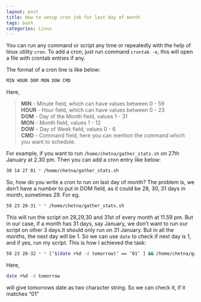 ```yaml
---
layout: post  
title: How to setup cron job for last day of month  
tags: bash  
categories: Linux  
---
```


You can run any command or script any time or repeatedly with the help of linux utility `cron`. To add a cron, just run command `crontab -e`, this will open a file with crontab entries if any.

The format of a cron line is like below:

```bash
MIN HOUR DOM MON DOW CMD
```

Here,
> **MIN** - Minute field, which can have values between 0 - 59  
> **HOUR** - Hour field, which can have values between 0 - 23  
> **DOM** - Day of the Month field, values 1 - 31  
> **MON** - Month field, values 1 - 12  
> **DOW** - Day of Week field, values 0 - 6  
> **CMD** - Command field, here you can mention the command which you want to schedule.  

For example, if you want to run `/home/chetna/gather_stats.sh` on 27th January at 2.30 pm. Then you can add a cron entry like below:

```bash
30 14 27 01 * /home/chetna/gather_stats.sh
```

So, how do you write a cron to run on last day of month? The problem is, we don’t have a number to put in DOM field, as it could be 28, 30, 31 days in month, sometimes 29.
For eg.

```bash
59 23 28-31 * * /home/chetna/gather_stats.sh
```

This will run the script on 28,29,30 and 31st of every month at 11.59 pm. But in our case, if a month has 31 days, say January, we don’t want to run our script on other 3 days.It should only run on 31 January.
But in all the months, the next day will be 1. So we can use `date`
to check if next day is 1, and if yes, run my script.
This is how I achieved the task:

```bash
59 23 28-32 * * [‘$(date +%d -d tomorrow)’ == ’01’ ] && /home/chetna/gather_stats.sh
```

Here,

```bash
date +%d -d tomorrow
```

will give tomorrows date as two character string. So we can check it, if it matches “01”


